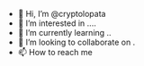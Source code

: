- 👋 Hi, I’m @cryptolopata
- 👀 I’m interested in ....
- 🌱 I’m currently learning ..
- 💞️ I’m looking to collaborate on .
- 📫 How to reach me
